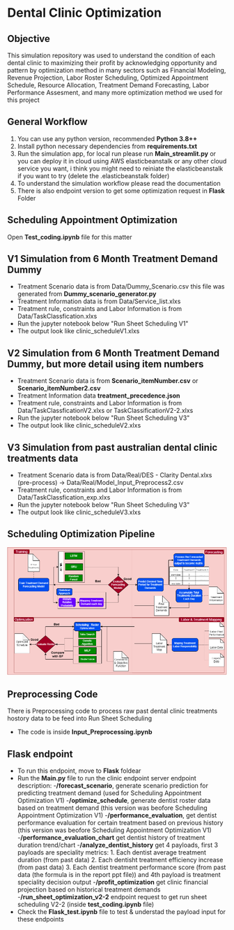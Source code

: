 # Dental Clinic Optimization

## Objective
This simulation repository was used to understand the condition of each dental clinic to maximizing their profit by acknowledging opportunity and pattern by optimization method in many sectors such as Financial Modeling, Revenue Projection, Labor Roster Scheduling, Optimized Appointment Schedule, Resource Allocation, Treatment Demand Forecasting, Labor Performance Assesment, and many more optimization method we used for this project

## General Workflow
1. You can use any python version, recommended **Python 3.8++**
2. Install python necessary dependencies from **requirements.txt**
3. Run the simulation app, for local run please run **Main_streamlit.py** or you can deploy it in cloud using AWS elasticbeanstalk or any other cloud service you want, i think you might need to reiniate the elasticbeanstalk if you want to try (delete the .elasticbeanstalk folder)
4. To understand the simulation workflow please read the documentation
5. There is also endpoint version to get some optimization request in **Flask** Folder

## Scheduling Appointment Optimization
Open **Test_coding.ipynb** file for this matter
## V1 Simulation from 6 Month Treatment Demand Dummy
- Treatment Scenario data is from Data/Dummy_Scenario.csv this file was generated from **Dummy_scenario_generator.py**
- Treatment Information data is from Data/Service_list.xlxs
- Treatment rule, constraints and Labor Information is from Data/TaskClassfication.xlxs
- Run the jupyter notebook below "Run Sheet Scheduling V1"
- The output look like clinic_scheduleV1.xlxs

## V2 Simulation from 6 Month Treatment Demand Dummy, but more detail using item numbers
- Treatment Scenario data is from **Scenario_itemNumber.csv** or **Scenario_itemNumber2.csv** 
- Treatment Information data **treatment_precedence.json**
- Treatment rule, constraints and Labor Information is from Data/TaskClassficationV2.xlxs or TaskClassificationV2-2.xlxs
- Run the jupyter notebook below "Run Sheet Scheduling V3"
- The output look like clinic_scheduleV2.xlxs

## V3 Simulation from past australian dental clinic treatments data
- Treatment Scenario data is from Data/Real/DES - Clarity Dental.xlxs (pre-process) -> Data/Real/Model_Input_Preprocess2.csv
- Treatment rule, constraints and Labor Information is from Data/TaskClassfication_exp.xlxs
- Run the jupyter notebook below "Run Sheet Scheduling V3"
- The output look like clinic_scheduleV3.xlxs

## Scheduling Optimization Pipeline
![Schedule Optimization Pipeline](GAIA_Pipeline.png)


## Preprocessing Code
There is Preprocessing code to process raw past dental clinic treatments hostory data to be feed into Run Sheet Scheduling
- The code is inside **Input_Preprocessing.ipynb**

## Flask endpoint
- To run this endpoint, move to **Flask** foldear
- Run the **Main.py** file to run the clinic endpoint server
    endpoint description:
    -**/forecast_scenario**, generate scenario prediction for predicting treatment demand (used for Scheduling Appointment Optimization V1)
    -**/optimize_schedule**, generate dentist roster data based on treatment demand (this version was beofore Scheduling Appointment Optimization V1)
    -**/performance_evaluation**, get dentist performance evaluation for certain treatment  based on previous history (this version was beofore Scheduling Appointment Optimization V1)
    -**/performance_evaluation_chart** get dentist history of treatment duration trend/chart
    -**/analyze_dentist_history** get 4 payloads, first 3 payloads are speciality metrics: 
        1. Each dentist average treatment duration (from past data)
        2. Each dentisht treatment efficiency increase (from past data)
        3. Each dentist treatment performance score (from past data (the formula is in the report ppt file))
        and 4th payload is treatment speciality decision output
    -**/profit_optimization** get clinic financial projection based on historical treatment demands
    -**/run_sheet_optimization_v2-2** endpoint request to get run sheet scheduling V2-2 (inside **test_coding.ipynb** file)
- Check the **Flask_test.ipynb** file to test & understad the payload input for these endpoints


